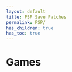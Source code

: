 ```yaml
---
layout: default
title: PSP Save Patches
permalink: PSP/
has_children: true
has_toc: true
---
```

# Games
